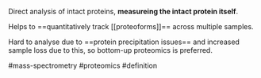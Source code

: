 Direct analysis of intact proteins, **measureing the intact protein itself**.

Helps to ==quantitatively track [[proteoforms]]== across multiple samples.

Hard to analyse due to ==protein precipitation issues== and increased sample loss due to this, so bottom-up proteomics is preferred.


#mass-spectrometry #proteomics #definition 